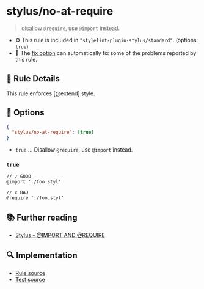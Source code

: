 # stylus/no-at-require

> disallow `@require`, use `@import` instead.

- :gear: This rule is included in `"stylelint-plugin-stylus/standard"`. (options: `true`)
- :wrench: The [fix option](https://stylelint.io/user-guide/usage/options#fix) can automatically fix some of the problems reported by this rule.

## :book: Rule Details

This rule enforces [@extend] style.

## :wrench: Options

```json
{
  "stylus/no-at-require": [true]
}
```

- `true` ... Disallow `@require`, use `@import` instead.

### `true`

<stylelint-code-block fix :rules="{ 'stylus/no-at-require': true }">

```styl
// ✓ GOOD
@import './foo.styl'

// ✗ BAD
@require './foo.styl'
```

</stylelint-code-block>

## :books: Further reading

- [Stylus - @IMPORT AND @REQUIRE]

[Stylus - @IMPORT AND @REQUIRE]: https://stylus-lang.com/docs/import.html

## :mag: Implementation

- [Rule source](https://github.com/ota-meshi/stylelint-plugin-stylus/blob/master/lib/rules/no-at-require.js)
- [Test source](https://github.com/ota-meshi/stylelint-plugin-stylus/blob/master/tests/lib/rules/no-at-require.js)
